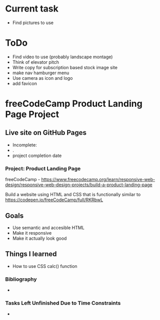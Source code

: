 # Current task
 - Find pictures to use

# ToDo
 - Find video to use (probably landscape montage)
 - Think of elevator pitch
 - Write copy for subscription based stock image site
 - make nav hamburger menu
 - Use camera as icon and logo
 - add favicon

# freeCodeCamp Product Landing Page Project

## Live site on GitHub Pages
 - Incomplete:
  - . 
 - project completion date
 
### Project: Product Landing Page
freeCodeCamp - https://www.freecodecamp.org/learn/responsive-web-design/responsive-web-design-projects/build-a-product-landing-page

Build a website using HTML and CSS that is functionally similar to https://codepen.io/freeCodeCamp/full/RKRbwL

## Goals
 - Use semantic and accesible HTML
 - Make it responsive
 - Make it actually look good
 
## Things I learned
- How to use CSS calc() function

### Bibliography
- 

### Tasks Left Unfinished Due to Time Constraints
- 
